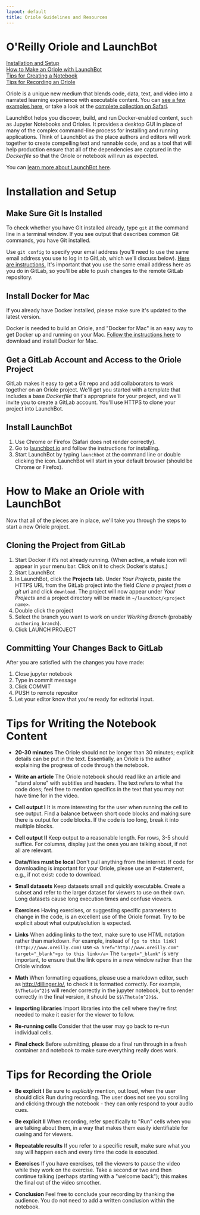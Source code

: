 ```yaml
---
layout: default
title: Oriole Guidelines and Resources
---
```


# O'Reilly Oriole and LaunchBot<a name="about_oriole"></a>

[Installation and Setup](#install)<br/>
[How to Make an Oriole with LaunchBot](#make_oriole)<br/>
[Tips for Creating a Notebook](#writing)<br/>
[Tips for Recording an Oriole](#recording)<br/>

Oriole is a unique new medium that blends code, data, text, and video into a narrated learning experience with executable content. You can <a href="http://www.oreilly.com/oriole/">see a few examples here</a>, or take a look at the <a href="https://www.safaribooksonline.com/oriole/">complete collection on Safari</a>.

LaunchBot helps you discover, build, and run Docker-enabled content, such as Jupyter Notebooks and Orioles. It provides a desktop GUI in place of many of the complex command-line process for installing and running applications. Think of LaunchBot as the place authors and editors will work together to create compelling text and runnable code, and as a tool that will help production ensure that all of the dependencies are captured in the *Dockerfile* so that the Oriole or notebook will run as expected.

You can [learn more about LaunchBot here](http://launchbot.io/docs/). 

# Installation and Setup<a name="install"></a>

## Make Sure Git Is Installed

To check whether you have Git installed already, type `git` at the command line in a terminal window. If you see output that describes common Git commands, you have Git installed.

Use `git config` to specify your email address (you'll need to use the same email address you use to log in to GitLab, which we'll discuss below). [Here are instructions.](https://help.github.com/articles/setting-your-email-in-git/) It's important that you use the same email address here as you do in GitLab, so you'll be able to push changes to the remote GitLab repository.

## Install Docker for Mac

If you already have Docker installed, please make sure it's updated to the latest version.

Docker is needed to build an Oriole, and "Docker for Mac" is an easy way to get Docker up and running on your Mac. [Follow the instructions here](https://docs.docker.com/docker-for-mac/) to download and install Docker for Mac.

## Get a GitLab Account and Access to the Oriole Project 

GitLab makes it easy to get a Git repo and add collaborators to work together on an Oriole project. We'll get you started with a template that includes a base *Dockerfile* that's appropriate for your project, and we'll invite you to create a GitLab account. You'll use HTTPS to clone your project into LaunchBot.

## Install LaunchBot

1. Use Chrome or Firefox (Safari does not render correctly).
2. Go to [launchbot.io](https://launchbot.io/) and follow the instructions for installing. 
3. Start LaunchBot by typing `launchbot` at the command line or double clicking the icon. LaunchBot will start in your default browser (should be Chrome or Firefox).

# How to Make an Oriole with LaunchBot<a name="make_oriole"></a>

Now that all of the pieces are in place, we'll take you through the steps to start a new Oriole project.

## Cloning the Project from GitLab

1. Start Docker if it’s not already running. (When active, a whale icon will appear in your menu bar. Click on it to check Docker’s status.)
2. Start LaunchBot
3. In LaunchBot, click the **Projects** tab. Under _Your Projects_, paste the HTTPS URL from the GitLab project into the field _Clone a project from a git url_ and click `download`. The project will now appear under _Your Projects_ and a project directory will be made in `~/launchbot/<project name>`.
4. Double click the project
5. Select the branch you want to work on under _Working Branch_ (probably `authoring_branch`).
6. Click LAUNCH PROJECT
    
## Committing Your Changes Back to GitLab

After you are satisfied with the changes you have made:

1. Close jupyter notebook
2. Type in commit message
3. Click COMMIT
4. PUSH to remote repositor
5. Let your editor know that you're ready for editorial input.

# Tips for Writing the Notebook Content<a name="writing"></a> 

* __20-30 minutes__ The Oriole should not be longer than 30 minutes; explicit details can be put in the text. Essentially, an Oriole is the author explaining the progress of code through the notebook.

* __Write an article__ The Oriole notebook should read like an article and "stand alone" with subtitles and headers. The text refers to what the code does; feel free to mention specifics in the text that you may not have time for in the video.

* __Cell output I__ It is more interesting for the user when running the cell to see output. Find a balance between short code blocks and making sure there is output for code blocks. If the code is too long, break it into multiple blocks. 

* __Cell output II__ Keep output to a reasonable length. For rows, 3-5 should suffice. For columns, display just the ones you are talking about, if not all are relevant. 

* __Data/files must be local__ Don't pull anything from the internet. If code for downloading is important for your Oriole, please use an if-statement, e.g., if not exist: code to download.

* __Small datasets__ Keep datasets small and quickly executable. Create a subset and refer to the larger dataset for viewers to use on their own. Long datasets cause long execution times and confuse viewers.

* __Exercises__ Having exercises, or suggesting specific parameters to change in the code, is an excellent use of the Oriole format. Try to be explicit about what output/solution is expected.

* __Links__ When adding links to the text, make sure to use HTML notation rather than markdown. For example, instead of `[go to this link](http:///www.oreilly.com)` use `<a href="http://www.oreilly.com" target="_blank">go to this link</a>` The `target="_blank"` is very important, to ensure that the link opens in a new window rather than the Oriole window.

* __Math__ When formatting equations, please use a markdown editor, such as http://dillinger.io/, to check it is formatted correctly. For example, `$\Theta(n^2)$` will render correctly in the jupyter notebook, but to render correctly in the final version, it should be `$$\Theta(n^2)$$`.

* __Importing libraries__ Import libraries into the cell where they're first needed to make it easier for the viewer to follow.

* __Re-running cells__ Consider that the user may go back to re-run individual cells.

* __Final check__ Before submitting, please do a final run through in a fresh container and notebook to make sure everything really does work.


# Tips for Recording the Oriole<a name="recording"></a> 

* __Be explicit I__ Be sure to *explicitly* mention, out loud, when the user should click Run during recording. The user does not see you scrolling and clicking through the notebook - they can only respond to your audio cues.

* __Be explicit II__ When recording, refer specifically to "Run" cells when you are talking about them, in a way that makes them easily identifiable for cueing and for viewers.

* __Repeatable results__ If you refer to a specific result, make sure what you say will happen each and every time the code is executed. 

* __Exercises__ If you have exercises, tell the viewers to pause the video while they work on the exercise. Take a second or two and then continue talking (perhaps starting with a "welcome back"); this makes the final cut of the video smoother.

* __Conclusion__ Feel free to conclude your recording by thanking the audience. You do not need to add a written conclusion within the notebook.
